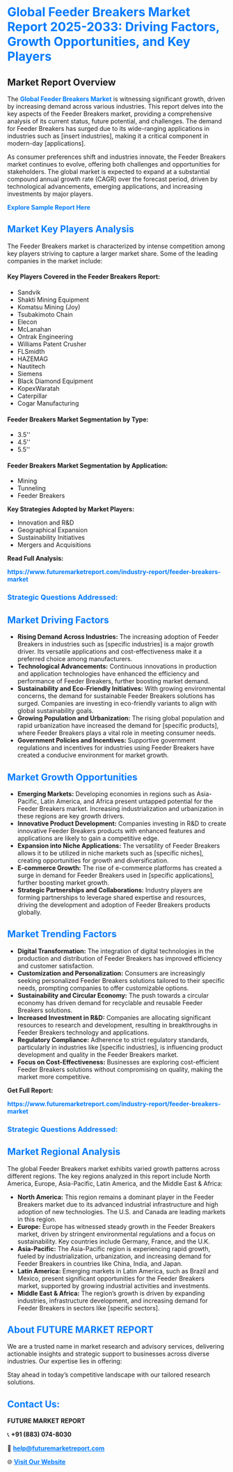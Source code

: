 <h1 style="color: #007BFF;">Global Feeder Breakers Market Report 2025-2033: Driving Factors, Growth Opportunities, and Key Players</h1>

<section id="overview">
<h2>Market Report Overview</h2>
<p>The <a href="https://www.futuremarketreport.com/industry-report/feeder-breakers-market" style="color: #007BFF; text-decoration: none;"><strong>Global Feeder Breakers Market</strong></a> is witnessing significant growth, driven by increasing demand across various industries. This report delves into the key aspects of the Feeder Breakers market, providing a comprehensive analysis of its current status, future potential, and challenges. The demand for Feeder Breakers has surged due to its wide-ranging applications in industries such as [insert industries], making it a critical component in modern-day [applications].</p>
<p>As consumer preferences shift and industries innovate, the Feeder Breakers market continues to evolve, offering both challenges and opportunities for stakeholders. The global market is expected to expand at a substantial compound annual growth rate (CAGR) over the forecast period, driven by technological advancements, emerging applications, and increasing investments by major players.</p>
</section>

<section id="overview">
<p><a href="https://www.futuremarketreport.com/request-sample/reportId=127895" style="color: #007BFF; text-decoration: none;"><strong>Explore Sample Report Here</strong></a></p>
</section>

<section id="key-players">
<h2 style="color: #007BFF;">Market Key Players Analysis</h2>
<p>The Feeder Breakers market is characterized by intense competition among key players striving to capture a larger market share. Some of the leading companies in the market include:</p>
<h4>Key Players Covered in the Feeder Breakers Report:</h4>
<ul><li>Sandvik</li><li>Shakti Mining Equipment</li><li>Komatsu Mining (Joy)</li><li>Tsubakimoto Chain</li><li>Elecon</li><li>McLanahan</li><li>Ontrak Engineering</li><li>Williams Patent Crusher</li><li>FLSmidth</li><li>HAZEMAG</li><li>Nautitech</li><li>Siemens</li><li>Black Diamond Equipment</li><li>KopexWaratah</li><li>Caterpillar</li><li>Cogar Manufacturing</li></ul>
<h4>Feeder Breakers Market Segmentation by Type:</h4>
<ul><li>3.5&#039;&#039;</li><li>4.5&#039;&#039;</li><li>5.5&#039;&#039;</li></ul>

<h4>Feeder Breakers Market Segmentation by Application:</h4>
<ul><li>Mining</li><li>Tunneling</li><li>Feeder Breakers</li></ul>
<p><strong>Key Strategies Adopted by Market Players:</strong></p>
<ul>
<li>Innovation and R&D</li>
<li>Geographical Expansion</li>
<li>Sustainability Initiatives</li>
<li>Mergers and Acquisitions</li>
</ul>
</section>

<section>
<p><strong>Read Full Analysis: </strong></p><a href="https://www.futuremarketreport.com/industry-report/feeder-breakers-market" style="color: #007BFF; text-decoration: none;"><strong>https://www.futuremarketreport.com/industry-report/feeder-breakers-market</strong></a>
<h3 style="color: #007BFF;">Strategic Questions Addressed:</h3>
</section>

<section id="driving-factors">
<h2 style="color: #007BFF;">Market Driving Factors</h2>
<ul>
<li><strong>Rising Demand Across Industries:</strong> The increasing adoption of Feeder Breakers in industries such as [specific industries] is a major growth driver. Its versatile applications and cost-effectiveness make it a preferred choice among manufacturers.</li>
<li><strong>Technological Advancements:</strong> Continuous innovations in production and application technologies have enhanced the efficiency and performance of Feeder Breakers, further boosting market demand.</li>
<li><strong>Sustainability and Eco-Friendly Initiatives:</strong> With growing environmental concerns, the demand for sustainable Feeder Breakers solutions has surged. Companies are investing in eco-friendly variants to align with global sustainability goals.</li>
<li><strong>Growing Population and Urbanization:</strong> The rising global population and rapid urbanization have increased the demand for [specific products], where Feeder Breakers plays a vital role in meeting consumer needs.</li>
<li><strong>Government Policies and Incentives:</strong> Supportive government regulations and incentives for industries using Feeder Breakers have created a conducive environment for market growth.</li>
</ul>
</section>

<section id="growth-opportunities">
<h2 style="color: #007BFF;">Market Growth Opportunities</h2>
<ul>
<li><strong>Emerging Markets:</strong> Developing economies in regions such as Asia-Pacific, Latin America, and Africa present untapped potential for the Feeder Breakers market. Increasing industrialization and urbanization in these regions are key growth drivers.</li>
<li><strong>Innovative Product Development:</strong> Companies investing in R&D to create innovative Feeder Breakers products with enhanced features and applications are likely to gain a competitive edge.</li>
<li><strong>Expansion into Niche Applications:</strong> The versatility of Feeder Breakers allows it to be utilized in niche markets such as [specific niches], creating opportunities for growth and diversification.</li>
<li><strong>E-commerce Growth:</strong> The rise of e-commerce platforms has created a surge in demand for Feeder Breakers used in [specific applications], further boosting market growth.</li>
<li><strong>Strategic Partnerships and Collaborations:</strong> Industry players are forming partnerships to leverage shared expertise and resources, driving the development and adoption of Feeder Breakers products globally.</li>
</ul>
</section>

<section id="trending-factors">
<h2 style="color: #007BFF;">Market Trending Factors</h2>
<ul>
<li><strong>Digital Transformation:</strong> The integration of digital technologies in the production and distribution of Feeder Breakers has improved efficiency and customer satisfaction.</li>
<li><strong>Customization and Personalization:</strong> Consumers are increasingly seeking personalized Feeder Breakers solutions tailored to their specific needs, prompting companies to offer customizable options.</li>
<li><strong>Sustainability and Circular Economy:</strong> The push towards a circular economy has driven demand for recyclable and reusable Feeder Breakers solutions.</li>
<li><strong>Increased Investment in R&D:</strong> Companies are allocating significant resources to research and development, resulting in breakthroughs in Feeder Breakers technology and applications.</li>
<li><strong>Regulatory Compliance:</strong> Adherence to strict regulatory standards, particularly in industries like [specific industries], is influencing product development and quality in the Feeder Breakers market.</li>
<li><strong>Focus on Cost-Effectiveness:</strong> Businesses are exploring cost-efficient Feeder Breakers solutions without compromising on quality, making the market more competitive.</li>
</ul>
</section>

<section>
<p><strong>Get Full Report: </strong></p><a href="https://www.futuremarketreport.com/industry-report/feeder-breakers-market" style="color: #007BFF; text-decoration: none;"><strong>https://www.futuremarketreport.com/industry-report/feeder-breakers-market</strong></a>
<h3 style="color: #007BFF;">Strategic Questions Addressed:</h3>
</section>


<section id="regional-analysis">
<h2 style="color: #007BFF;">Market Regional Analysis</h2>
<p>The global Feeder Breakers market exhibits varied growth patterns across different regions. The key regions analyzed in this report include North America, Europe, Asia-Pacific, Latin America, and the Middle East & Africa:</p>
<ul>
<li><strong>North America:</strong> This region remains a dominant player in the Feeder Breakers market due to its advanced industrial infrastructure and high adoption of new technologies. The U.S. and Canada are leading markets in this region.</li>
<li><strong>Europe:</strong> Europe has witnessed steady growth in the Feeder Breakers market, driven by stringent environmental regulations and a focus on sustainability. Key countries include Germany, France, and the U.K.</li>
<li><strong>Asia-Pacific:</strong> The Asia-Pacific region is experiencing rapid growth, fueled by industrialization, urbanization, and increasing demand for Feeder Breakers in countries like China, India, and Japan.</li>
<li><strong>Latin America:</strong> Emerging markets in Latin America, such as Brazil and Mexico, present significant opportunities for the Feeder Breakers market, supported by growing industrial activities and investments.</li>
<li><strong>Middle East & Africa:</strong> The region’s growth is driven by expanding industries, infrastructure development, and increasing demand for Feeder Breakers in sectors like [specific sectors].</li>
</ul>
</section>

<footer>
<h2 style="color: #007BFF;">About FUTURE MARKET REPORT</h2>
<p>We are a trusted name in market research and advisory services, delivering actionable insights and strategic support to businesses across diverse industries. Our expertise lies in offering:</p>

<p>Stay ahead in today’s competitive landscape with our tailored research solutions.</p>

<h2 style="color: #007BFF;">Contact Us:</h2>
<p><strong>FUTURE MARKET REPORT</strong></p>
<p>📞 <strong>+91 (883) 074-8030</strong></p>
<p>📧 <strong><a href="mailto:help@futuremarketreport.com" style="color: #007BFF;">help@futuremarketreport.com</a></strong></p>
<p>🌐 <strong><a href="https://www.futuremarketreport.com/" style="color: #007BFF;">Visit Our Website</a></strong></p>
</footer>